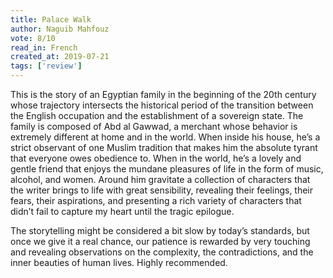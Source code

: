 ```yaml
---
title: Palace Walk 
author: Naguib Mahfouz
vote: 8/10
read_in: French
created_at: 2019-07-21
tags: ['review']
---
```


This is the story of an Egyptian family in the beginning of the 20th century whose trajectory intersects the historical period of the transition between the English occupation and the establishment of a sovereign state. The family is composed of Abd al Gawwad, a merchant whose behavior is extremely different at home and in the world. When inside his house, he’s a strict observant of one Muslim tradition that makes him the absolute tyrant that everyone owes obedience to. When in the world, he’s a lovely and gentle friend that enjoys the mundane pleasures of life in the form of music, alcohol, and women. Around him gravitate a collection of characters that the writer brings to life with great sensibility, revealing their feelings, their fears, their aspirations, and presenting a rich variety of characters that didn’t fail to capture my heart until the tragic epilogue.

The storytelling might be considered a bit slow by today’s standards, but once we give it a real chance, our patience is rewarded by very touching and revealing observations on the complexity, the contradictions, and the inner beauties of human lives. Highly recommended.

